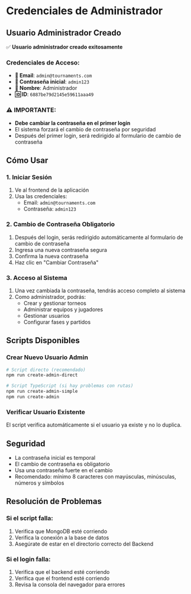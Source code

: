 # Credenciales de Administrador

## Usuario Administrador Creado

✅ **Usuario administrador creado exitosamente**

### Credenciales de Acceso:

- **📧 Email**: `admin@tournaments.com`
- **🔑 Contraseña inicial**: `admin123`
- **👤 Nombre**: Administrador
- **🆔 ID**: `6887be79d2145e59611aaa49`

### ⚠️ IMPORTANTE:

- **Debe cambiar la contraseña en el primer login**
- El sistema forzará el cambio de contraseña por seguridad
- Después del primer login, será redirigido al formulario de cambio de contraseña

## Cómo Usar

### 1. Iniciar Sesión

1. Ve al frontend de la aplicación
2. Usa las credenciales:
   - Email: `admin@tournaments.com`
   - Contraseña: `admin123`

### 2. Cambio de Contraseña Obligatorio

1. Después del login, serás redirigido automáticamente al formulario de cambio de contraseña
2. Ingresa una nueva contraseña segura
3. Confirma la nueva contraseña
4. Haz clic en "Cambiar Contraseña"

### 3. Acceso al Sistema

1. Una vez cambiada la contraseña, tendrás acceso completo al sistema
2. Como administrador, podrás:
   - Crear y gestionar torneos
   - Administrar equipos y jugadores
   - Gestionar usuarios
   - Configurar fases y partidos

## Scripts Disponibles

### Crear Nuevo Usuario Admin

```bash
# Script directo (recomendado)
npm run create-admin-direct

# Script TypeScript (si hay problemas con rutas)
npm run create-admin-simple
npm run create-admin
```

### Verificar Usuario Existente

El script verifica automáticamente si el usuario ya existe y no lo duplica.

## Seguridad

- La contraseña inicial es temporal
- El cambio de contraseña es obligatorio
- Usa una contraseña fuerte en el cambio
- Recomendado: mínimo 8 caracteres con mayúsculas, minúsculas, números y símbolos

## Resolución de Problemas

### Si el script falla:

1. Verifica que MongoDB esté corriendo
2. Verifica la conexión a la base de datos
3. Asegúrate de estar en el directorio correcto del Backend

### Si el login falla:

1. Verifica que el backend esté corriendo
2. Verifica que el frontend esté corriendo
3. Revisa la consola del navegador para errores
